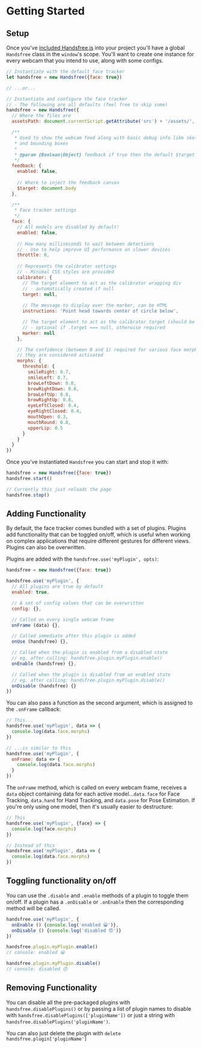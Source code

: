 # Getting Started

## Setup

Once you've [included Handsfree.js](/#installing) into your project you'll have a global `Handsfree` class in the `window`'s scope. You'll want to create one instance for every webcam that you intend to use, along with some configs.

```js
// Instantiate with the default face tracker
let handsfree = new Handsfree({face: true})

// ...or...

// Instantiate and configure the face tracker
// - The following are all defaults (feel free to skip some)
handsfree = new Handsfree({
  // Where the files are
  assetsPath: document.currentScript.getAttribute('src') + '/assets/',

  /**
   * Used to show the webcam feed along with basic debug info like skeletons
   * and bounding boxes
   * 
   * @param {Boolean|Object} feedback if true then the default $target below is used
   */
  feedback: {
    enabled: false,
    
    // Where to inject the feedback canvas
    $target: document.body
  },

  /**
   * Face tracker settings
   */
  face: {
    // All models are disabled by default!
    enabled: false,
    
    // How many milliseconds to wait between detections
    // - Use to help improve UI performance on slower devices
    throttle: 0,
    
    // Represents the calibrator settings
    // - Minimal CSS styles are provided
    calibrator: {
      // The target element to act as the calibrator wrapping div
      // - automatically created if null
      target: null,
      
      // The message to display over the marker, can be HTML
      instructions: 'Point head towards center of circle below',

      // The target element to act as the calibrator target (should be inside target)
      // - optional if .target === null, otherwise required
      marker: null
    },

    // The confidence (between 0 and 1) required for various face morphs before
    // they are considered activated
    morphs: {
      threshold: {
        smileRight: 0.7,
        smileLeft: 0.7,
        browLeftDown: 0.8,
        browRightDown: 0.8,
        browLeftUp: 0.8,
        browRightUp: 0.8,
        eyeLeftClosed: 0.4,
        eyeRightClosed: 0.4,
        mouthOpen: 0.3,
        mouthRound: 0.8,
        upperLip: 0.5
      }
    }
  }
})
```

Once you've instantiated `Handsfree` you can start and stop it with:

```js
handsfree = new Handsfree({face: true})
handsfree.start()

// Currently this just reloads the page
handsfree.stop()
```

## Adding Functionality

By default, the face tracker comes bundled with a set of plugins. Plugins add functionality that can be toggled on/off, which is useful when working on complex applications that require different gestures for different views. Plugins can also be overwritten.

Plugins are added with the `handsfree.use('myPlugin', opts)`:

```js
handsfree = new Handsfree({face: true})

handsfree.use('myPlugin', {
  // All plugins are true by default
  enabled: true,

  // A set of config values that can be overwritten
  config: {},

  // Called on every single webcam frame
  onFrame (data) {},

  // Called immediate after this plugin is added
  onUse (handsfree) {},

  // Called when the plugin is enabled from a disabled state
  // eg, after calling: handsfree.plugin.myPlugin.enable()
  onEnable (handsfree) {},

  // Called when the plugin is disabled from an enabled state
  // eg, after calling: handsfree.plugin.myPlugin.disable()
  onDisable (handsfree) {}
})
```

You can also pass a function as the second argument, which is assigned to the `.onFrame` callback:

```js
// This...
handsfree.use('myPlugin', data => {
  console.log(data.face.morphs)
})

// ...is similar to this
handsfree.use('myPlugin', {
  onFrame: data => {
    console.log(data.face.morphs)
  }
})
```

The `onFrame` method, which is called on every webcam frame, receives a `data` object containing data for each active model...`data.face` for Face Tracking, `data.hand` for Hand Tracking, and `data.pose` for Pose Estimation. If you're only using one model, then it's usually easier to destructure:

```js
// This
handsfree.use('myPlugin', {face} => {
  console.log(face.morphs)
})

// Instead of this
handsfree.use('myPlugin', data => {
  console.log(data.face.morphs)
})
```

## Toggling functionality on/off

You can use the `.disable` and `.enable` methods of a plugin to toggle them on/off. If a plugin has a `.onDisable` or `.onEnable` then the corresponding method will be called.

```js
handsfree.use('myPlugin', {
  onEnable () {console.log('enabled 😀')},
  onDisable () {console.log('disabled 😞')}
})

handsfree.plugin.myPlugin.enable()
// console: enabled 😀

handsfree.plugin.myPlugin.disable()
// console: disabled 😞
```
## Removing Functionality

You can disable all the pre-packaged plugins with `handsfree.disablePlugins()` or by passing a list of plugin names to disable with `handsfree.disablePlugins(['pluginName'])` or just a string with `handsfree.disablePlugins('pluginName')`.

You can also just delete the plugin with `delete handsfree.plugin['pluginName']`